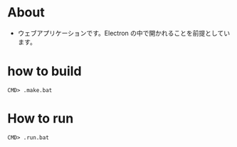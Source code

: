 # About

* ウェブアプリケーションです。Electron の中で開かれることを前提としています。

# how to build

```
CMD> .make.bat
```

# How to run

```
CMD> .run.bat
```
